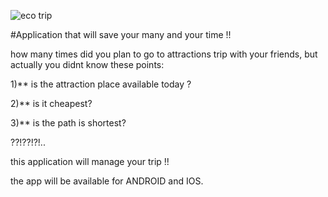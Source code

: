   
  ![eco trip](https://cloud.githubusercontent.com/assets/17565537/20260491/86d92382-aa62-11e6-88d8-5362b018557b.png)



#Application that will save your many and your time !!

how many times did you plan to go to attractions trip with your friends, but actually you didnt know these points:

1)** is the attraction place available today ?

2)**  is it cheapest?

3)** is the path is shortest?

??!??!?!..

this application will manage your trip !! 

the app will be available for ANDROID and IOS.
